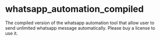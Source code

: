 # whatsapp_automation_compiled
The compiled version of the whatsapp automation tool that allow user to send unlimited whatsapp message automatically. Please buy a license to use it.
